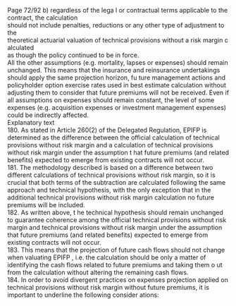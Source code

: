  
Page 72/92 
b) regardless  of  the  lega l  or  contractual  terms  applicable  to  the  contract,  the calculation  
should  not  include  penalties,  reductions  or  any  other  type  of adjustment  to  the  
theoretical  actuarial  valuation  of  technical  provisions without  a  risk  margin  c alculated  
as  though  the  policy  continued  to  be  in force.  
All the other assumptions (e.g. mortality, lapses or expenses) should remain unchanged. This 
means that the insurance and reinsurance undertakings should apply the same projection 
horizon, fu ture management actions and policyholder option exercise rates used in best 
estimate calculation without adjusting them to consider that future premiums will not be 
received. Even if all assumptions on expenses should remain constant, the level of some 
expenses (e.g. acquisition expenses or investment management expenses) could be indirectly 
affected.  
Explanatory text  
180. As stated in Article 260(2) of the Delegated Regulation, EPIFP is determined as the 
difference between the official calculation of technical provisions without risk margin and a calculation of technical provisions without risk margin under the assumption t hat future 
premiums (and related benefits) expected to emerge from existing contracts will not occur.  
181. The methodology described is based on a difference between two different calculations of 
technical provisions without risk margin, so it is crucial that both terms of the subtraction 
are calculated following the same approach and technical hypothesis, with the only exception that in the additional technical provisions without risk margin calculation no 
future premiums will be included.  
182. As written above, t he technical hypothesis should remain unchanged to guarantee 
coherence among the official technical provisions without risk margin and technical 
provisions without risk margin under the assumption that future premiums (and related benefits) expected to emerge from existing contracts will not occur.  
183. This means that the projection of future cash flows should not change when valuating EPIFP , 
i.e. the calculation should be only a matter of identifying the cash flows related to future 
premiums and taking them o ut from the calculation without altering the remaining cash 
flows.  
184. In order to avoid divergent practices on expenses projection applied on technical provisions without risk margin without future premiums, it is important to underline the following 
consider ations:  